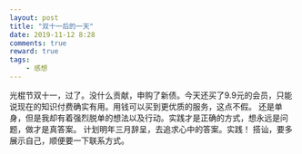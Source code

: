 ```yaml
---
layout: post
title: "双十一后的一天"
date: 2019-11-12 8:28
comments: true
reward: true
tags: 
	- 感想
---
```

光棍节双十一，过了。没什么贡献，申购了新债。今天还买了9.9元的会员，只能说现在的知识付费确实有用。用钱可以买到更优质的服务，这点不假。
还是单身，但是我却有着强烈脱单的想法以及行动。实践才是正确的方式，想永远是问题，做才是真答案。
计划明年三月辞呈，去追求心中的答案。实践！
搭讪，要多展示自己，顺便要一下联系方式。
